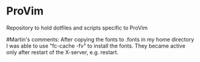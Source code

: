 ProVim
======

Repository to hold dotfiles and scripts specific to ProVim

#Martin's comments:
After copying the fonts to .fonts in my home directory
I was able to use "fc-cache -fv" to install the fonts.
They became active only after restart of the X-server, e.g. restart.
